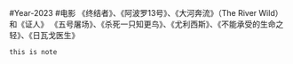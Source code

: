 
#Year-2023
#电影
《终结者》、《阿波罗13号》、《大河奔流》（The River Wild）和《证人》
《五号屠场》、《杀死一只知更鸟》、《尤利西斯》、《不能承受的生命之轻》、《日瓦戈医生》


```ad-note
this is note 
```